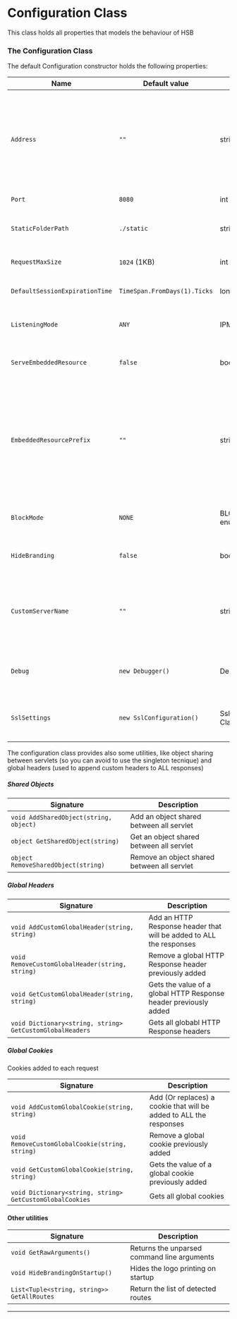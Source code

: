 # Configuration Class

This class holds all properties that models the behaviour of HSB

### The Configuration Class

The default Configuration constructor holds the following properties:

| Name                           | Default value                | C# Type                | Description                                                                                                                                                                                        |
| ------------------------------ | ---------------------------- | ---------------------- | :------------------------------------------------------------------------------------------------------------------------------------------------------------------------------------------------- |
| `Address`                      | `""`                         | string                 | The server will listen by default to all addresses, to restrict to a specific interface set this field. Please note that the value must be coherent with the 'Listening Mode' property             |
| `Port`                         | `8080`                       | int                    | The listening port of the server                                                                                                                                                                   |
| `StaticFolderPath`             | `./static`                   | string                 | This is the folder where the server will attempt to find public files                                                                                                                              |
| `RequestMaxSize`               | `1024` (1KB)                 | int                    | Set the max size of an HTTP request                                                                                                                                                                |
| `DefaultSessionExpirationTime` | `TimeSpan.FromDays(1).Ticks` | long                   | The lifespan in Ticks of the Session                                                                                                                                                               |
| `ListeningMode`                | `ANY`                        | IPMode enum            | Defines the listening mode of the server (IPv4, 6, or both)                                                                                                                                        |
| `ServeEmbeddedResource`        | `false`                      | boolean                | If set embedded resources are treated as static files                                                                                                                                              |
| `EmbeddedResourcePrefix`       | `""`                         | string                 | A string that will be prepended to the requested resource. Ex: if requested res. is '/index.html' and the prefix is set to 'www' the server will search for the assembly resource 'www/index.html' |
| `BlockMode`                    | `NONE`                       | BLOCK_MODE enum        | When is set the server will work in oklist/banlist mode                                                                                                                                            |
| `HideBranding`                 | `false`                      | boolean                | When set the server won't print the HSB logo on startup                                                                                                                                            |
| `CustomServerName`             | `""`                         | string                 | If this string is not empty all HSB related strings are replaced by this value, even in the "Server" response header                                                                               |
| `Debug`                        | `new Debugger()`             | Debugger Class         | Hold all debug information and functions, like logging to disk and to Console                                                                                                                      |
| `SslSettings`                  | `new SslConfiguration()`     | SslConfiguration Class | This class contains all ssl-related settings, by default is not enabled                                                                                                                            |

The configuration class provides also some utilities, like object sharing between servlets (so you can avoid to use the singleton tecnique) and global headers (used to append custom headers to ALL responses)

##### Shared Objects

| Signature                              | Description                                 |
| -------------------------------------- | ------------------------------------------- |
| `void AddSharedObject(string, object)` | Add an object shared between all servlet    |
| `object GetSharedObject(string)`       | Get an object shared between all servlet    |
| `object RemoveSharedObject(string)`    | Remove an object shared between all servlet |

##### Global Headers

| Signature                                                | Description                                                         |
| -------------------------------------------------------- | ------------------------------------------------------------------- |
| `void AddCustomGlobalHeader(string, string)`             | Add an HTTP Response header that will be added to ALL the responses |
| `void RemoveCustomGlobalHeader(string, string)`          | Remove a global HTTP Response header previously added               |
| `void GetCustomGlobalHeader(string, string)`             | Gets the value of a global HTTP Response header previously added    |
| `void Dictionary<string, string> GetCustomGlobalHeaders` | Gets all globabl HTTP Response headers                              |

##### Global Cookies

Cookies added to each request

| Signature                                                | Description                                                        |
| -------------------------------------------------------- | ------------------------------------------------------------------ |
| `void AddCustomGlobalCookie(string, string)`             | Add (Or replaces) a cookie that will be added to ALL the responses |
| `void RemoveCustomGlobalCookie(string, string)`          | Remove a global cookie previously added                            |
| `void GetCustomGlobalCookie(string, string)`             | Gets the value of a global cookie previously added                 |
| `void Dictionary<string, string> GetCustomGlobalCookies` | Gets all global cookies                                            |

#### Other utilities

| Signature                                  | Description                                 |
| ------------------------------------------ | ------------------------------------------- |
| `void GetRawArguments()`                   | Returns the unparsed command line arguments |
| `void HideBrandingOnStartup()`             | Hides the logo printing on startup          |
| `List<Tuple<string, string>> GetAllRoutes` | Return the list of detected routes          |

---
